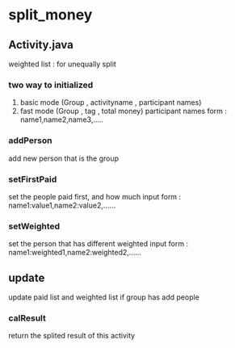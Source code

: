 # split_money

## Activity.java
weighted list : for unequally split 

### two way to initialized
1. basic mode (Group , activityname , participant names)
2. fast mode (Group , tag , total money)
participant names form : name1,name2,name3,.....

### addPerson
add new person that is the group

### setFirstPaid
set the people paid first, and how much
input form : name1:value1,name2:value2,......

### setWeighted
set the person that has different weighted
input form : name1:weighted1,name2:weighted2,......

## update
update paid list and weighted list if group has add people

### calResult 
return the splited result of this activity 
